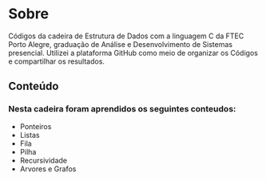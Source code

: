 <h1>Sobre</h1>

<p>Códigos da cadeira de Estrutura de Dados com a linguagem C da FTEC Porto Alegre, graduação de Análise e Desenvolvimento de Sistemas presencial.
Utilizei a plataforma GitHub como meio de organizar os Códigos e compartilhar os resultados. </p>

<h2>Conteúdo</h2>
  
  <h3>Nesta cadeira foram aprendidos os seguintes conteudos:</h3>
  
  <ul>
   <li> Ponteiros </li>
   <li> Listas </li>
   <li> Fila </li>
   <li> Pilha  </li>
   <li> Recursividade  </li>
   <li> Arvores e Grafos </li>
  </ul>
